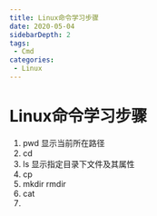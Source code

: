 ```yaml
---
title: Linux命令学习步骤
date: 2020-05-04
sidebarDepth: 2
tags:
 - Cmd
categories:
 - Linux
---
```

# Linux命令学习步骤

1. pwd 显示当前所在路径 
2. cd
3. ls  显示指定目录下文件及其属性
4. cp
5. mkdir rmdir
6. cat
7. 